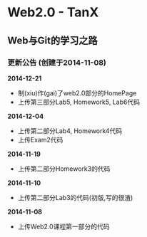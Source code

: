 Web2.0  -  TanX
===============
Web与Git的学习之路
------------------------------------------
### 更新公告 (创建于2014-11-08)
<b>2014-12-21</b><br />
* 制(xiu)作(gai)了web2.0部分的HomePage
* 上传第三部分Lab5, Homework5, Lab6代码

<b>2014-12-04</b><br />
* 上传第二部分Lab4, Homework4代码
* 上传Exam2代码

<b>2014-11-19</b><br />
* 上传第二部分Homework3的代码

<b>2014-11-10</b><br />
* 上传第二部分Lab3的代码(初版,写的很渣)

<b>2014-11-08</b><br />
* 上传Web2.0课程第一部分的代码
